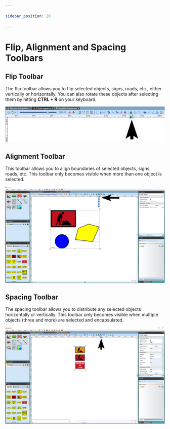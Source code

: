 ```yaml
---

sidebar_position: 20

---
```

# Flip, Alignment and Spacing Toolbars

## Flip Toolbar

The flip toolbar allows you to flip selected objects, signs, roads, etc., either vertically or horizontally. You can also rotate these objects after selecting them by hitting **CTRL + R** on your keyboard.

![The_Flip_Toolbar](./assets/The_Flip_Toolbar.png)

## Alignment Toolbar

This toolbar allows you to align boundaries of selected objects, signs, roads, etc. This toolbar only becomes visible when more than one object is selected.

![The_Alignment_Toolbar](./assets/The_Alignment_Toolbar.png)

## Spacing Toolbar

The spacing toolbar allows you to distribute any selected objects horizontally or vertically. This toolbar only becomes visible when multiple objects (three and more) are selected and encapsulated.

![Spacing_Toolbar](./assets/Spacing_Toolbar.png)
